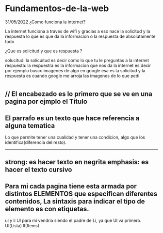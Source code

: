 # Fundamentos-de-la-web
31/05/2022
¿Como funciona la internet?

La internet funciona a traves de wifi y gracias a eso nace la solicitud y la respuesta lo que es que da la informacion o la respuesta de absolutamente todo


¿Que es solicitud y que es respuesta ?

solucitud: la solicuitud es decir como lo que tu le preguntas a la internet 
respuesta: la respuestra es la informacion que nos da la internet es decir por ejemplo busco imagenes de algo en google esa es la solicitud y la respuesta es cuando google me arroja las imagenes de lo que pedi  

#
//<!--Encabezados.html-->
El encabezado es lo primero que se ve en una pagina por ejmplo el Titulo 
----------------------------------------------------------------------------------
<!--Parrafos.html-->
El parrafo es un texto que hace referencia a alguna tematica 
----------------------------------------------------------------------------------
<!--Vinculos.html-->
Lo que permite tener una cualidad y tener una condicion, algo que los identifica(diferencia del resto).


----------------------------------------------------------------------------------
<!--emphasis-strong.html-->
strong: es hacer texto en negrita
emphasis: es hacer el texto cursivo 
----------------------------------------------------------------------------------
<!--sintaxis-->
Para mi cada pagina tiene esta armada por distintos ELEMENTOS que especifican diferentes contenidos, La sintaxis para indicar el tipo de elemento es con etiquetas.
----------------------------------------------------------------------------------
<!--listasytabla.html-->
ul y li
Ul para mi vendria siendo el padre de Li, ya que Ul va primero.
Ul(Lista)
lI(Items)